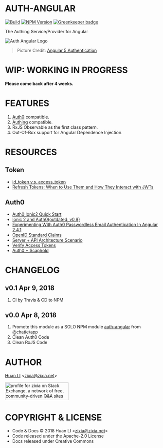 # AUTH-ANGULAR

[![Build](https://img.shields.io/travis/zixia/auth-angular.svg?label=Test)](https://travis-ci.org/zixia/auth-angular)
[![NPM Version](https://badge.fury.io/js/auth-angular.svg)](https://www.npmjs.com/package/auth-angular)
[![Greenkeeper badge](https://badges.greenkeeper.io/Chatie/wechaty.svg)](https://greenkeeper.io/)

The Authing Service/Provider for Angular

![Auth Angular Logo](https://zixia.github.io/auth-angular/images/auth-angular-logo.png)
> Picture Credit: [Angular 5 Authentication](https://www.genuitec.com/angular-5-authentication/)

# WIP: WORKING IN PROGRESS

**Please come back after 4 weeks.**

# FEATURES

1. [Auth0](https://auth0.com/) compatible.
1. [Authing](https://authing.cn/) compatible.
1. RxJS Observable as the first class pattern.
1. Out-Of-Box support for Angular Dependence Injection.

# RESOURCES

## Token

* [id_token v.s. access_token](https://auth0.com/docs/api-auth/why-use-access-tokens-to-secure-apis)
* [Refresh Tokens: When to Use Them and How They Interact with JWTs](https://auth0.com/blog/refresh-tokens-what-are-they-and-when-to-use-them/)

## Auth0

* [Auth0 Ionic2 Quick Start](https://auth0.com/docs/quickstart/native/ionic2)
* [Ionic 2 and Auth0(outdated: v0.9)](http://blog.ionic.io/ionic-2-and-auth0/)
* [Experimenting With Auth0 Passwordless Email Authentication In Angular 2.4.1](https://www.bennadel.com/blog/3207-experimenting-with-auth0-passwordless-email-authentication-in-angular-2-4-1.htm)
* [OpenID Standard Claims](https://openid.net/specs/openid-connect-core-1_0.html#StandardClaims)
* [Server + API Architecture Scenario](https://auth0.com/docs/architecture-scenarios/application/server-api)
* [Verify Access Tokens](https://auth0.com/docs/api-auth/tutorials/verify-access-token)
* [Auth0 + Scaphold](https://scaphold.io/community/questions/scaphold-social-login/)

# CHANGELOG

## v0.1 Apr 9, 2018

1. CI by Travis & CD to NPM

## v0.0 Apr 8, 2018

1. Promote this module as a SOLO NPM module [auth-angular](https://www.npmjs.com/package/auth-angular) from [@chatie/app](https://github.com/Chatie/app)
1. Clean Auth0 Code
1. Clean RxJS Code

# AUTHOR

[Huan LI](http://linkedin.com/in/zixia) \<zixia@zixia.net\>

<a href="https://stackexchange.com/users/265499">
  <img src="https://stackexchange.com/users/flair/265499.png" width="208" height="58" alt="profile for zixia on Stack Exchange, a network of free, community-driven Q&amp;A sites" title="profile for zixia on Stack Exchange, a network of free, community-driven Q&amp;A sites">
</a>

# COPYRIGHT & LICENSE

* Code & Docs © 2018 Huan LI \<zixia@zixia.net\>
* Code released under the Apache-2.0 License
* Docs released under Creative Commons
